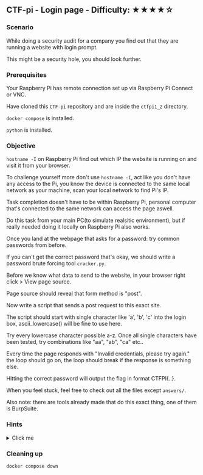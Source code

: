 ## CTF-pi - Login page - Difficulty: ★★★★☆

### Scenario

While doing a security audit for a company you find out that they are running a website with login prompt.

This might be a security hole, you should look further.


### Prerequisites

Your Raspberry Pi has remote connection set up via Raspberry Pi Connect or VNC.

Have cloned this `CTF-pi` repository and are inside the `ctfpi1_2` directory.

`docker compose` is installed.

`python` is installed.

### Objective

`hostname -I` on Raspberry Pi find out which IP the website is running on and visit it from your browser.

To challenge yourself more don't use `hostname -I`, act like you don't have any access to the Pi, you know the device is connected to the same local network as your machine, scan your local network to find Pi's IP.

Task completion doesn't have to be within Raspberry Pi, personal computer that's connected to the same network can access the page aswell.

Do this task from your main PC(to simulate realsitic environment), but if really needed doing it locally on Raspberry Pi also works.

Once you land at the webpage that asks for a password: try common passwords from before.

If you can't get the correct password that's okay, we should write a password brute forcing tool `cracker.py`. 

Before we know what data to send to the website, in your browser right click > View page source. 

Page source should reveal that form method is "post".

Now write a script that sends a post request to this exact site.

The script should start with single character like 'a', 'b', 'c' into the login box, ascii_lowercase() will be fine to use here.

Try every lowercase character possible a-z. Once all single characters have been tested, try combinations like "aa", "ab", "ca" etc.. 

Every time the page responds with "Invalid credentials, please try again." the loop should go on, the loop should break if the response is something else.

Hitting the correct password will output the flag in format CTFPI{..}.

When you feel stuck, feel free to check out all the files except `answers/`.

Also note: there are tools already made that do this exact thing, one of them is BurpSuite.


### **Hints**

<details>
<summary>Click me</summary>
  
POST requests are used for login.

The password is 3 lowercase characters long.

Linux command that will do the same thing as opening browser and clicking submit:

`curl -X POST http://10.10.10.67 -F "password=ekr"`

</details>

### Cleaning up

```
docker compose down
```
